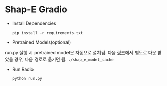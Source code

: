 # Shap-E Gradio

- Install Dependencies
    ```
    pip install -r requirements.txt
    ```
- Pretrained Models(optional)

run.py 실행 시 pretrained model은 자동으로 설치됨.
다음 [링크](https://drive.google.com/drive/folders/1tRSjbHulCoqQ9P3FOia9OeQ_5CuSVQLY?usp=drive_link)에서 별도로 다운 받았을 경우, 다음 경로로 옮기면 됨.
    ```
    ./shap_e_model_cache
    ```



- Run Radio
    ```
    python run.py 
    ```
